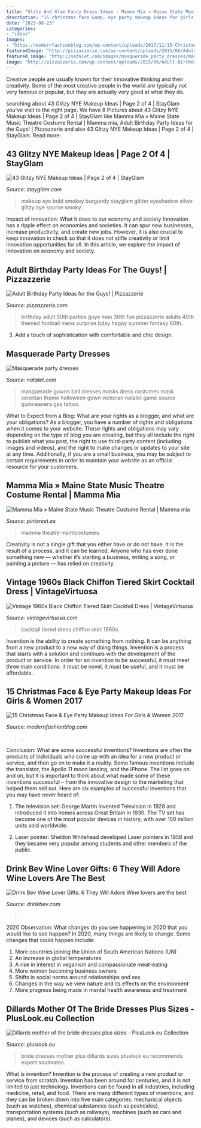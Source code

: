```yaml
---
title: "Glitz And Glam Fancy Dress Ideas : Mamma Mia » Maine State Music Theatre Costume Rental"
description: "15 christmas face &amp; eye party makeup ideas for girls &amp; women 2017"
date: "2023-08-23"
categories:
- "ideas"
images:
- "https://modernfashionblog.com/wp-content/uploads/2017/11/15-Christmas-Face-Eye-Party-Makeup-Ideas-For-Girls-Women-2017-3.jpg"
featuredImage: "http://pizzazzerie.com/wp-content/uploads/2015/06/Adult-Birthday-Party-Ideas.jpg"
featured_image: "http://natalet.com/images/masquerade_party_dresses/masquerade-party-dresses-40-11.jpg"
image: "http://pizzazzerie.com/wp-content/uploads/2015/06/Adult-Birthday-Party-Ideas.jpg"
---
```



Creative people are usually known for their innovative thinking and their creativity. Some of the most creative people in the world are typically not very famous or popular, but they are actually very good at what they do.

	

		
searching about 43 Glitzy NYE Makeup Ideas | Page 2 of 4 | StayGlam you've visit to the right page. We have 8 Pictures about 43 Glitzy NYE Makeup Ideas | Page 2 of 4 | StayGlam like Mamma Mia » Maine State Music Theatre Costume Rental | Mamma mia, Adult Birthday Party Ideas for the Guys! | Pizzazzerie and also 43 Glitzy NYE Makeup Ideas | Page 2 of 4 | StayGlam. Read more:
		
    
## 43 Glitzy NYE Makeup Ideas | Page 2 Of 4 | StayGlam

<img loading=lazy src="https://stayglam.com/wp-content/uploads/2017/12/Bold-Eye-Makeup.jpg" onerror="this.onerror=null;this.src='https://tse3.mm.bing.net/th?id=OIP.1h6mB2zoU2SG0sb3u8biYwHaHa&amp;pid=15.1';" alt="43 Glitzy NYE Makeup Ideas | Page 2 of 4 | StayGlam">

_Source: stayglam.com_

>makeup eye bold smokey burgundy stayglam glitter eyeshadow silver glitzy nye source smoky. 

	

Impact of innovation: What it does to our economy and society
Innovation has a ripple effect on economies and societies. It can spur new businesses, increase productivity, and create new jobs. However, it is also crucial to keep innovation in check so that it does not stifle creativity or limit innovation opportunities for all. In this article, we explore the impact of innovation on economy and society.

    
## Adult Birthday Party Ideas For The Guys! | Pizzazzerie

<img loading=lazy src="http://pizzazzerie.com/wp-content/uploads/2015/06/Adult-Birthday-Party-Ideas.jpg" onerror="this.onerror=null;this.src='https://tse3.mm.bing.net/th?id=OIP.N0alJfqXrlD8DOPEdAgnqwHaL2&amp;pid=15.1';" alt="Adult Birthday Party Ideas for the Guys! | Pizzazzerie">

_Source: pizzazzerie.com_

>birthday adult 50th parties guys man 30th fun pizzazzerie adults 40th themed football mens surprise bday happy summer fantasy 60th. 

	

3. Add a touch of sophistication with comfortable and chic design.

    
## Masquerade Party Dresses

<img loading=lazy src="http://natalet.com/images/masquerade_party_dresses/masquerade-party-dresses-40-11.jpg" onerror="this.onerror=null;this.src='https://tse1.mm.bing.net/th?id=OIP.XROmLJIqTbxiLBO2cmStMwHaLH&amp;pid=15.1';" alt="Masquerade party dresses">

_Source: natalet.com_

>masquerade gowns ball dresses masks dress costumes mask venetian theme halloween gown victorian natalet game source quinceanera gas tattoo. 

	

What to Expect from a Blog: What are your rights as a blogger, and what are your obligations?
As a blogger, you have a number of rights and obligations when it comes to your website. These rights and obligations may vary depending on the type of blog you are creating, but they all include the right to publish what you post, the right to use third-party content (including images and videos), and the right to make changes or updates to your site at any time. Additionally, if you are a small business, you may be subject to certain requirements in order to maintain your website as an official resource for your customers.

    
## Mamma Mia » Maine State Music Theatre Costume Rental | Mamma Mia

<img loading=lazy src="https://i.pinimg.com/736x/e5/03/5c/e5035c6df3ddc1e8ca2b937b2fb8308e.jpg" onerror="this.onerror=null;this.src='https://tse2.mm.bing.net/th?id=OIP.agWnyxj-eJcZQop2CJt20wHaGB&amp;pid=15.1';" alt="Mamma Mia » Maine State Music Theatre Costume Rental | Mamma mia">

_Source: pinterest.es_

>mamma theatre msmtcostumes. 

	

Creativity is not a single gift that you either have or do not have. It is the result of a process, and it can be learned. Anyone who has ever done something new — whether it’s starting a business, writing a song, or painting a picture — has relied on creativity.

    
## Vintage 1960s Black Chiffon Tiered Skirt Cocktail Dress | VintageVirtuosa

<img loading=lazy src="http://cdn.shopify.com/s/files/1/0406/6925/products/Black-Chiffon-Tiered-Cocktail-Dress-6.jpg?v=1428585498" onerror="this.onerror=null;this.src='https://tse3.mm.bing.net/th?id=OIP.PZS5sA-DowmjCeYISllTpgHaLH&amp;pid=15.1';" alt="Vintage 1960s Black Chiffon Tiered Skirt Cocktail Dress | VintageVirtuosa">

_Source: vintagevirtuosa.com_

>cocktail tiered dress chiffon skirt 1960s. 

	

Invention is the ability to create something from nothing. It can be anything from a new product to a new way of doing things. Invention is a process that starts with a solution and continues with the development of the product or service. In order for an invention to be successful, it must meet three main conditions: it must be novel, it must be useful, and it must be affordable.

    
## 15 Christmas Face &amp; Eye Party Makeup Ideas For Girls &amp; Women 2017

<img loading=lazy src="https://modernfashionblog.com/wp-content/uploads/2017/11/15-Christmas-Face-Eye-Party-Makeup-Ideas-For-Girls-Women-2017-3.jpg" onerror="this.onerror=null;this.src='https://tse2.mm.bing.net/th?id=OIP.miCOPGzhNL0nsULb1YfwXgHaJ4&amp;pid=15.1';" alt="15 Christmas Face &amp; Eye Party Makeup Ideas For Girls &amp; Women 2017">

_Source: modernfashionblog.com_

>. 

	

Conclusion: What are some successful inventions?
Inventions are often the products of individuals who come up with an idea for a new product or service, and then go on to make it a reality. Some famous inventions include the transistor, the Apollo 11 moon landing, and the iPhone. The list goes on and on, but it is important to think about what made some of these inventions successful – from the innovative design to the marketing that helped them sell out. Here are six examples of successful inventions that you may have never heard of:
1. The television set: George Martin invented Television in 1928 and introduced it into homes across Great Britain in 1930. The TV set has become one of the most popular devices in history, with over 150 million units sold worldwide.

2. Laser pointer: Sheldon Whitehead developed Laser pointers in 1958 and they became very popular among students and other members of the public.

    
## Drink Bev Wine Lover Gifts: 6 They Will Adore Wine Lovers Are The Best

<img loading=lazy src="https://cdn.shopify.com/s/files/1/3001/0772/articles/6-wine-lover-gifts-they-will-adore-124422_1200x1200.jpg?v=1618094905" onerror="this.onerror=null;this.src='https://tse2.mm.bing.net/th?id=OIP.04axdIB38LFO8XshqHYmGgHaE8&amp;pid=15.1';" alt="Drink Bev Wine Lover Gifts: 6 They Will Adore Wine lovers are the best">

_Source: drinkbev.com_

>. 

	

2020 Observation: What changes do you see happening in 2020 that you would like to see happen?
In 2020, many things are likely to change. Some changes that could happen include:
1. More countries joining the Union of South American Nations (UN) 
2. An increase in global temperatures 
3. A rise in interest in veganism and compassionate meat-eating 
4. More women becoming business owners 
5. Shifts in social norms around relationships and sex 
6. Changes in the way we view nature and its effects on the environment 
7. More progress being made in mental health awareness and treatment 

    
## Dillards Mother Of The Bride Dresses Plus Sizes - PlusLook.eu Collection

<img loading=lazy src="https://pluslook.eu/wp-content/uploads/368541.jpg" onerror="this.onerror=null;this.src='https://tse1.mm.bing.net/th?id=OIP.nEIKiLX4v7lhY5PXXkqeXQHaLR&amp;pid=15.1';" alt="Dillards mother of the bride dresses plus sizes - PlusLook.eu Collection">

_Source: pluslook.eu_

>bride dresses mother plus dillards sizes pluslook eu recommends expert soulmates. 

	

What is invention?
Invention is the process of creating a new product or service from scratch. Invention has been around for centuries, and it is not limited to just technology. Inventions can be found in all industries, including medicine, retail, and food. There are many different types of inventions, and they can be broken down into five main categories: mechanical objects (such as watches), chemical substances (such as pesticides), transportation systems (such as railways), machines (such as cars and planes), and devices (such as calculators).

